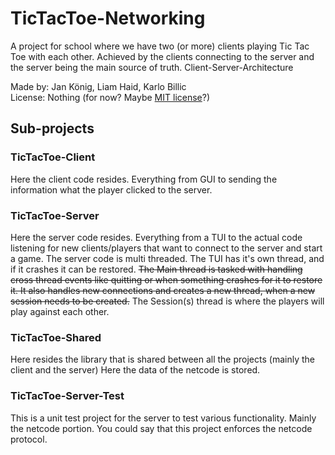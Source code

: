 # TicTacToe-Networking
A project for school where we have two (or more) clients playing Tic Tac Toe with each other.
Achieved by the clients connecting to the server and the server being the main source of truth. Client-Server-Architecture

Made by: Jan König, Liam Haid, Karlo Billic<br>
License: Nothing (for now? Maybe [MIT license](https://opensource.org/license/mit/)?)

## Sub-projects
### TicTacToe-Client
Here the client code resides. Everything from GUI to sending the information what the player clicked to the server.

### TicTacToe-Server
Here the server code resides. Everything from a TUI to the actual code listening for new clients/players that want to connect to the server and start a game.
The server code is multi threaded.
The TUI has it's own thread, and if it crashes it can be restored.
~~The Main thread is tasked with handling cross thread events like quitting or when something crashes for it to restore it. It also handles new connections and creates a new thread, when a new session needs to be created.~~
The Session(s) thread is where the players will play against each other.

### TicTacToe-Shared
Here resides the library that is shared between all the projects (mainly the client and the server)
Here the data of the netcode is stored.

### TicTacToe-Server-Test
This is a unit test project for the server to test various functionality. Mainly the netcode portion.
You could say that this project enforces the netcode protocol.
